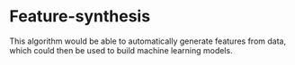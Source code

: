 # Feature-synthesis
This algorithm would be able to automatically generate features from data, which could then be used to build machine learning models.
